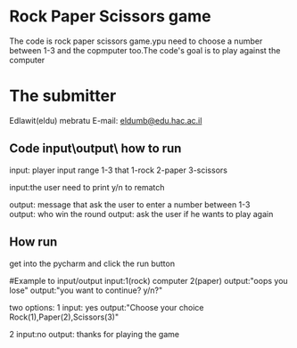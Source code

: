 # Rock Paper Scissors game
The code is rock paper scissors game.ypu need to choose a number between 1-3 and the copmputer too.The code's goal is to play against the computer 

# The submitter 
 Edlawit(eldu) mebratu
E-mail: eldumb@edu.hac.ac.il


## Code input\output\ how to run
input: player input range 1-3 that
 1-rock
 2-paper
 3-scissors
 
 input:the user need to print y/n to rematch 

 output: message that ask the user to enter a number between 1-3  
 output: who win the round
 output: ask the user if he wants to play again
 
 ## How run
 get into the pycharm and click the run button
 
 #Example to input/output
 input:1(rock)
 computer 2(paper)
 output:"oops you lose"
 output:"you want to continue? y/n?"
 
 two options:
   1 input: yes
     output:"Choose your choice Rock(1),Paper(2),Scissors(3)"
 
   2 input:no
     output: thanks for playing the game
 
 
